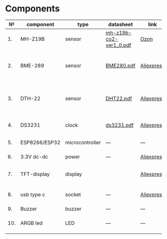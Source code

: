 # Components

|№|component|type|datasheet|link|note|
|--|--|--|--|--|--|
|1.|MH-Z19B|sensor|[mh-z19b-co2-ver1_0.pdf](https://www.winsen-sensor.com/d/files/infrared-gas-sensor/mh-z19b-co2-ver1_0.pdf)|[Ozon](https://www.ozon.ru/search/?text=MH-Z19b&from_global=true)|CO2 gas sensor|
|2.|BME-289|sensor|[BME280.pdf](https://download.mikroe.com/documents/datasheets/)|[Aliexpress](https://aliexpress.ru/item/1005001827151118.html?spm=a2g2w.orderdetail.0.0.678a4aa6L9TL3b&sku_id=12000017775153915)|Pressure, humidity and temperature sensor|
|3.|DTH-22|sensor|[DHT22.pdf](https://iarduino.ru/lib/DHT22.pdf?ysclid=m8ddeefn6p891731623)|[Aliexpress](https://aliexpress.ru/item/1005008495880246.html?spm=a2g2w.orderdetail.0.0.6a304aa6474JB2&sku_id=12000045405102677)|Outdoor temperature and humidity sensor|
|4.|DS3231|clock|[ds3231.pdf](https://dinistor.ru/files/ds3231.pdf?ysclid=m8ddi9gb17518707617)|[Aliexpress](https://aliexpress.ru/item/1005007143842437.html?spm=a2g2w.orderdetail.0.0.2f004aa6k7ShrP&sku_id=12000039565534816)|Real time clock module|
|5.|ESP8266/ESP32|microcontroller|—|—|Main controller|
|6.|3.3V dc-dc|power|—|[Aliexpress](https://aliexpress.ru/item/1005002921104409.html?spm=a2g2w.orderdetail.0.0.332d4aa674mvx5&sku_id=12000022806751779)|Voltage converter|
|7.|TFT-display|display||[Aliexpress](https://aliexpress.ru/item/4000219159401.html?spm=a2g2w.orderdetail.0.0.77264aa6dgJiPD&sku_id=12000042920829471)|Touch display 2.8''|
|8.|usb type c|socket|—|[Aliexpress](https://aliexpress.ru/item/1005006047462864.html?spm=a2g2w.orderdetail.0.0.5d024aa68kpzCg&sku_id=12000044239785227)|Usp-socket for power supply|
|9.|Buzzer|buzzer|—|—|Buzzer|
|10.|ARGB led|LED|—|—|Illumination of the lower part|
